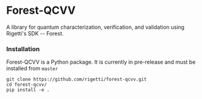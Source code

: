 # Forest-QCVV

A library for quantum characterization, verification, and validation using Rigetti's SDK -- Forest. 


### Installation

Forest-QCVV is a Python package. It is currently in pre-release and must be installed from `master`

    git clone https://github.com/rigetti/forest-qcvv.git
    cd forest-qcvv/
    pip install -e .
